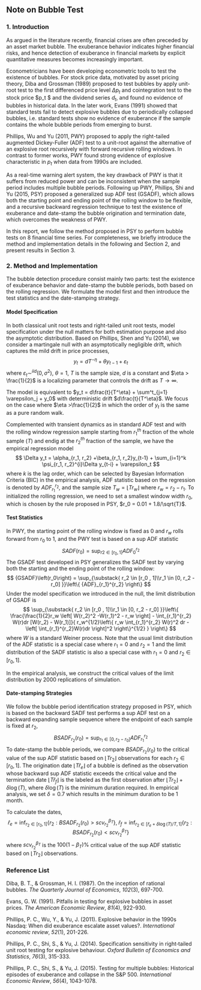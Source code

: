 ## Note on Bubble Test

### 1. Introduction

As argued in the literature recently, financial crises are often preceded by an asset market bubble. The exuberance behavior indicates higher financial risks, and hence detection of exuberance in financial markets by explicit quantitative measures becomes increasingly important.

Econometricians have been developing econometric tools to test the existence of bubbles. For stock price data, motivated by asset pricing theory, Diba and Grossman (1989) proposed to test bubbles by apply unit-root test to the first differenced price level $\Delta p_t$ and cointegration test to  the stock price $p_t $ and the dividend series $d_t$, and found no evidence of bubbles in historical data. In the later work, Evans (1991) showed that standard tests fail to detect explosive bubbles due to periodically collapsed bubbles, i.e. standard tests show no evidence of exuberance if the sample contains the whole bubble periods from emerging to burst.

Phillips, Wu and Yu (2011, PWY) proposed to apply the right-tailed augmented Dickey-Fuller (ADF) test to a unit-root against the alternative of an explosive root recursively with forward recursive rolling windows. In contrast to former works, PWY found strong evidence of explosive characteristic in $p_t$ when data from 1990s are included. 

As a real-time warning alert system, the key drawback of PWY is that it suffers from reduced power and can be inconsistent when the sample period includes multiple bubble periods. Following up PWY, Phillips, Shi and Yu (2015, PSY) proposed a generalized sup ADF test (GSADF), which allows both the starting point and ending point of the rolling window to be flexible, and a recursive backward regression technique to test the existence of exuberance and date-stamp the bubble origination and termination date, which overcomes the weakness of PWY. 

In this report, we follow the method proposed in PSY to perform bubble tests on $8$ financial time series. For completeness, we briefly introduce the method and implementation details in the following and Section 2, and present results in Section 3.

### 2. Method and Implementation

The bubble detection procedure consist mainly two parts: test the existence of exuberance behavior and date-stamp the bubble periods, both based on the rolling regression. We formulate the model first and then introduce the test statistics and the date-stamping strategy.

#### Model Specification

In both classical unit root tests and right-tailed unit root tests, model specification under the null matters for both estimation purpose and also the asymptotic distribution. Based on Phillips, Shen and Yu (2014), we consider a martingale null with an asymptotically negligible drift, which captures the mild drift in price processes,
$$
y_t = dT^{-\eta} + \theta y_{t-1} +\varepsilon_t
$$
where $\varepsilon_t \sim^{iid}\left(0, \sigma^2\right)$, $\theta = 1$, $T$ is the sample size, $d$ is a constant and $\eta > \frac{1}{2}$ is a localizing parameter that controls the drift as $T\to \infty$.

The model is equivalent to $y_t = d\frac{t}{T^\eta} + \sum^t_{j=1} \varepsilon_j + y_0$ with deterministic drift $d\frac{t}{T^\eta}$. We focus on the case where $\eta >\frac{1}{2}$ in which the order of $y_t$ is the same as a pure random walk.

Complemented with transient dynamics as in standard ADF test and with the rolling window regression sample starting from $r_1^{th}$ fraction of the whole sample ($T$) and endig at the $r_2^{th}$ fraction of the sample, we have the empirical regression model
$$
\Delta y_t = \alpha_{r_1, r_2} +\beta_{r_1, r_2}y_{t-1} + \sum_{i=1}^k \psi_{r_1, r_2}^{i}\Delta y_{t-i} + \varepsilon_t
$$
where $k$ is the lag order, which can be selected by Bayesian Information Criteria (BIC) in the empirical analysis, ADF statistic based on the regression is denoted by $ADF_{r_1}^{r_2}$, and the sample size $T_w = \lfloor Tr_w\rfloor$ where $r_w = r_2 - r_1$. To initialized the rolling regression, we need to set a smallest window width $r_0$, which is chosen by the rule proposed in PSY, $r_0 = 0.01 + 1.8/\sqrt{T}$.

#### Test Statistics

In PWY, the starting point of the rolling window is fixed as $0$ and $r_w$ rolls forward from $r_0$ to $1$, and the PWY test is based on a sup ADF statistic
$$
{SADF}\left(r_0\right) = \sup_{r2 \in [r_0, 1]} {ADF}_{0}^{r_2}
$$
The GSADF test developed in PSY generalizes the SADF test by varying both the starting and the ending point of the rolling window:
$$
{GSADF}\left(r_0\right) = \sup_{\substack{ r_2 \in [r_0 , 1]\\r_1 \in [0, r_2 - r_0] }}\left\{  {ADF}_{r_1}^{r_2} \right\}
$$
Under the model specification we introduced in the null, the limit distribution of GSADF is
$$
\sup_{\substack{ r_2 \in [r_0 , 1]\\r_1 \in [0, r_2 - r_0] }}\left\{ \frac{\frac{1}{2}r_w \left[ W(r_2)^2 -W(r_1)^2 - r_w \right] - \int_{r_1}^{r_2} W(r)dr [W(r_2) - W(r_1)]}{ r_w^{1/2}\left\{ r_w \int_{r_1}^{r_2} W(r)^2 dr  - \left[ \int_{r_1}^{r_2}W(r)dr \right]^2 \right\}^{1/2} } \right\}
$$
where $W$ is a standard Weiner process. Note that the usual limit distribution of the ADF statistic is a special case where $r_1 = 0$ and $r_2 = 1$ and the limit distribution of the SADF statistic is also a special case with $r_1 = 0$ and $r_2 \in [r_0, 1]$.

In the empirical analysis, we construct the critical values of the limit distribution by $2000$ replications of simulation.

#### Date-stamping Strategies

We follow the bubble period identification strategy proposed in PSY, which is based on the backward SADF test performs a sup ADF test on a backward expanding sample sequence where the endpoint of each sample is fixed at $r_2$,
$$
BSADF_{r_2 }\left( r_0\right) = \sup_{r_1 \in [0, r_2 - r_0]} {ADF_{r_1}^{r_2}}
$$
To date-stamp the bubble periods, we compare $BSADF_{r_2}(r_0)$ to the critical value of the sup ADF statistic based on $\lfloor Tr_2\rfloor$ observations for each $r_2 \in [r_0, 1]$. The origination date $\lfloor T\hat{r}_e\rfloor$ of a bubble is defined as the observation whose backward sup ADF statistic exceeds the critical value and the termination date $\lfloor T \hat{r}_f \rfloor$ is the labeled as the first observation after $\lfloor Tr_2\rfloor + \delta \log(T)$, where $\delta \log(T)$ is the minimum duration required. In empirical analysis, we set $\delta = 0.7$ which results in the minimum duration to be 1 month. 

To calculate the dates,
$$
\hat{r}_e = \inf_{r_2 \in [r_0, 1]} \left\{ r_2: BSADF_{r_2} (r_0)> scv_{r_2}^{\beta_T} \right\}, \;  \hat{r}_f = \inf_{r_2 \in \left[ \hat{r}_e +\delta\log(T)/T , 1\right] }\left\{ r_2 : BSADF_{r_2}(r_0) < scv_{r_2}^{\beta_T} \right\}
$$
where $scv_{r_2}^{\beta_T}$ is the $100\left(1 - \beta_T \right) \%$ critical value of the sup ADF statistic based on $\lfloor Tr_2 \rfloor$ observations. 

### Reference List

Diba, B. T., & Grossman, H. I. (1987). On the inception of rational bubbles. *The Quarterly Journal of Economics*, *102*(3), 697-700. 

Evans, G. W. (1991). Pitfalls in testing for explosive bubbles in asset prices. *The American Economic Review*, *81*(4), 922-930. 

Phillips, P. C., Wu, Y., & Yu, J. (2011). Explosive behavior in the 1990s Nasdaq: When did exuberance escalate asset values?. *International economic review*, *52*(1), 201-226. 

Phillips, P. C., Shi, S., & Yu, J. (2014). Specification sensitivity in right‐tailed unit root testing for explosive behaviour. *Oxford Bulletin of Economics and Statistics*, *76*(3), 315-333. 

Phillips, P. C., Shi, S., & Yu, J. (2015). Testing for multiple bubbles: Historical episodes of exuberance and collapse in the S&P 500. *International Economic Review*, *56*(4), 1043-1078. 